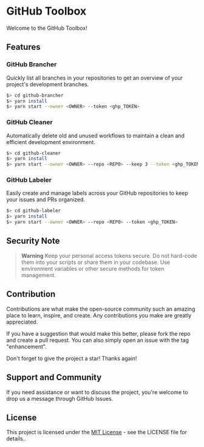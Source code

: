 # GitHub Toolbox

Welcome to the GitHub Toolbox!

## Features

### GitHub Brancher

Quickly list all branches in your repositories to get an overview of your project's development branches.

```bash
$> cd github-brancher
$> yarn install
$> yarn start --owner <OWNER> --token <ghp_TOKEN>
```

### GitHub Cleaner

Automatically delete old and unused workflows to maintain a clean and efficient development environment.

```bash
$> cd github-cleaner
$> yarn install
$> yarn start --owner <OWNER> --repo <REPO> --keep 3 --token <ghp_TOKEN>
```

### GitHub Labeler

Easily create and manage labels across your GitHub repositories to keep your issues and PRs organized.

```bash
$> cd github-labeler
$> yarn install
$> yarn start --owner <OWNER> --repo <REPO> --token <ghp_TOKEN>
```

## Security Note

> **Warning**
Keep your personal access tokens secure. Do not hard-code them into your scripts or share them in your codebase. Use environment variables or other secure methods for token management.

## Contribution

Contributions are what make the open-source community such an amazing place to learn, inspire, and create. Any contributions you make are greatly appreciated.

If you have a suggestion that would make this better, please fork the repo and create a pull request. You can also simply open an issue with the tag "enhancement".

Don't forget to give the project a star! Thanks again!

## Support and Community

If you need assistance or want to discuss the project, you're welcome to drop us a message through GitHub Issues.

## License

This project is licensed under the [MIT License](LICENSE) - see the LICENSE file for details..
